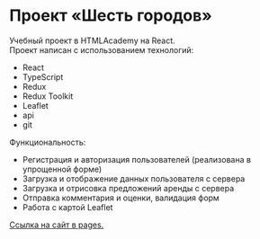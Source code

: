 # Проект «Шесть городов»

Учебный проект в HTMLAcademy на React.<br>
Проект написан с использованием технологий:
* React
* TypeScript
* Redux
* Redux Toolkit
* Leaflet
* api
* git

Функциональность:
* Регистрация и авторизация пользователей (реализована в упрощенной форме)
* Загрузка и отображение данных пользователя с сервера
* Загрузка и отрисовка предложений аренды с сервера
* Отправка комментария и оценки, валидация форм
* Работа с картой Leaflet

[Ссылка на сайт в pages.](https://smolib.github.io/six-cities/)
